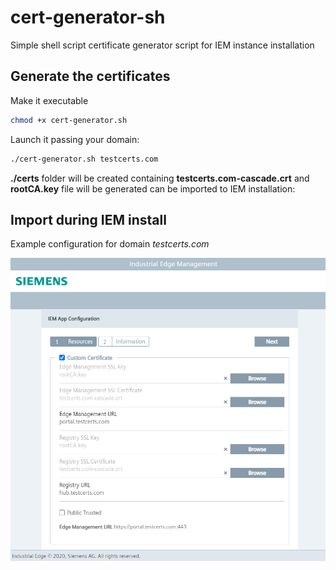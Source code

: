 # cert-generator-sh
Simple shell script certificate generator script for IEM instance installation

## Generate the certificates

Make it executable
```bash
chmod +x cert-generator.sh
```

Launch it passing your domain:
```bash
./cert-generator.sh testcerts.com
```

**./certs** folder will be created containing **testcerts.com-cascade.crt** and **rootCA.key** file will be generated can be imported to IEM installation:


## Import during IEM install

Example configuration for domain *testcerts.com*  

![Alt text](docs/testcerts.png?raw=true "IEM configuration")
